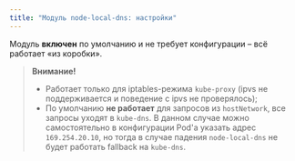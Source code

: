 ```yaml
---
title: "Модуль node-local-dns: настройки"
---
```


Модуль **включен** по умолчанию и не требует конфигурации – всё работает «из коробки».

> **Внимание!**
> - Работает только для iptables-режима `kube-proxy` (ipvs не поддерживается и поведение с ipvs не проверялось);
> - По умолчанию **не работает** для запросов из `hostNetwork`, все запросы уходят в `kube-dns`. В данном случае можно самостоятельно в конфигурации Pod'а указать адрес `169.254.20.10`, но тогда в случае падения `node-local-dns` не будет работать fallback на `kube-dns`.


